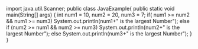 import java.util.Scanner;
public class JavaExample{
public static void main(String[] args) {
int num1 = 10, num2 = 20, num3 = 7;
if( num1 &gt;= num2 &amp;&amp; num1 &gt;= num3)
System.out.println(num1+&quot; is the largest Number&quot;);
else if (num2 &gt;= num1 &amp;&amp; num2 &gt;= num3)
System.out.println(num2+&quot; is the largest Number&quot;);
else
System.out.println(num3+&quot; is the largest Number&quot;);
}
}
